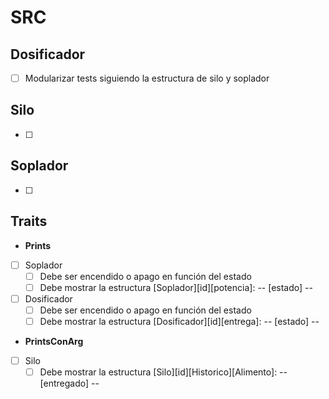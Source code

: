 # SRC
## Dosificador
- [ ] Modularizar tests siguiendo la estructura de silo y soplador

## Silo
- [ ]

## Soplador
- [ ]

## Traits
- **Prints**
- [ ] Soplador
    - [ ] Debe ser encendido o apago en función del estado
    - [ ] Debe mostrar la estructura [Soplador][id][potencia]: -- [estado] --
- [ ] Dosificador
    - [ ] Debe ser encendido o apago en función del estado
    - [ ] Debe mostrar la estructura [Dosificador][id][entrega]: -- [estado] --
- **PrintsConArg**
- [ ] Silo
    - [ ] Debe mostrar la estructura [Silo][id][Historico][Alimento]: -- [entregado] --